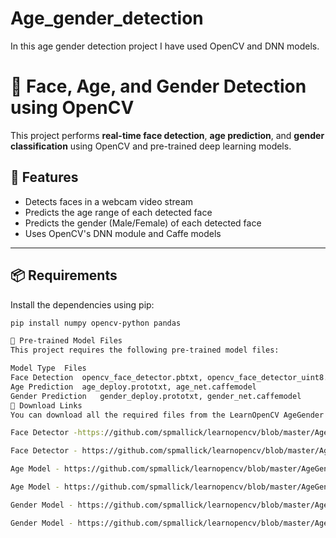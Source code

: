 # Age_gender_detection
In this age gender detection project I have used OpenCV and DNN models.
# 🧠 Face, Age, and Gender Detection using OpenCV

This project performs **real-time face detection**, **age prediction**, and **gender classification** using OpenCV and pre-trained deep learning models.

## 🚀 Features
- Detects faces in a webcam video stream
- Predicts the age range of each detected face
- Predicts the gender (Male/Female) of each detected face
- Uses OpenCV's DNN module and Caffe models

---

## 📦 Requirements

Install the dependencies using pip:

```bash
pip install numpy opencv-python pandas

📁 Pre-trained Model Files
This project requires the following pre-trained model files:

Model Type	Files
Face Detection	opencv_face_detector.pbtxt, opencv_face_detector_uint8.pb
Age Prediction	age_deploy.prototxt, age_net.caffemodel
Gender Prediction	gender_deploy.prototxt, gender_net.caffemodel
🔗 Download Links
You can download all the required files from the LearnOpenCV AgeGender repository:

Face Detector -https://github.com/spmallick/learnopencv/blob/master/AgeGender/opencv_face_detector.pbtxt

Face Detector - https://github.com/spmallick/learnopencv/blob/master/AgeGender/opencv_face_detector_uint8.pb

Age Model - https://github.com/spmallick/learnopencv/blob/master/AgeGender/age_deploy.prototxt

Age Model - https://github.com/spmallick/learnopencv/blob/master/AgeGender/age_net.caffemodel

Gender Model - https://github.com/spmallick/learnopencv/blob/master/AgeGender/gender_deploy.prototxt

Gender Model - https://github.com/spmallick/learnopencv/blob/master/AgeGender/gender_net.caffemodel
